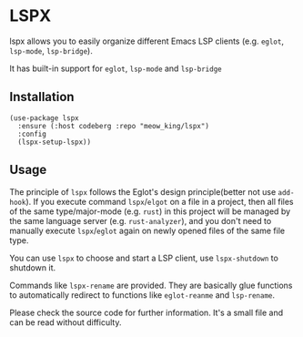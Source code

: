 # LSPX

lspx allows you to easily organize different Emacs LSP clients (e.g. `eglot`, `lsp-mode`,
`lsp-bridge`).

It has built-in support for `eglot`, `lsp-mode` and `lsp-bridge`

## Installation

```emacs-lisp
(use-package lspx
  :ensure (:host codeberg :repo "meow_king/lspx")
  :config
  (lspx-setup-lspx))
```

## Usage

The principle of `lspx` follows the Eglot's design principle(better not use `add-hook`).
If you execute command `lspx`/`elgot` on a file in a project, then all files of the same type/major-mode
(e.g. `rust`) in this project will be managed by the same language server
(e.g. `rust-analyzer`), and you don't need to manually execute `lspx`/`eglot` again
on newly opened files of the same file type.

You can use `lspx` to choose and start a LSP client, use `lspx-shutdown` to shutdown
it.

Commands like `lspx-rename` are provided. They are basically glue functions
to automatically redirect to functions like `eglot-reanme` and `lsp-rename`.

Please check the source code for further information. It's a small file and can be
read without difficulty.
